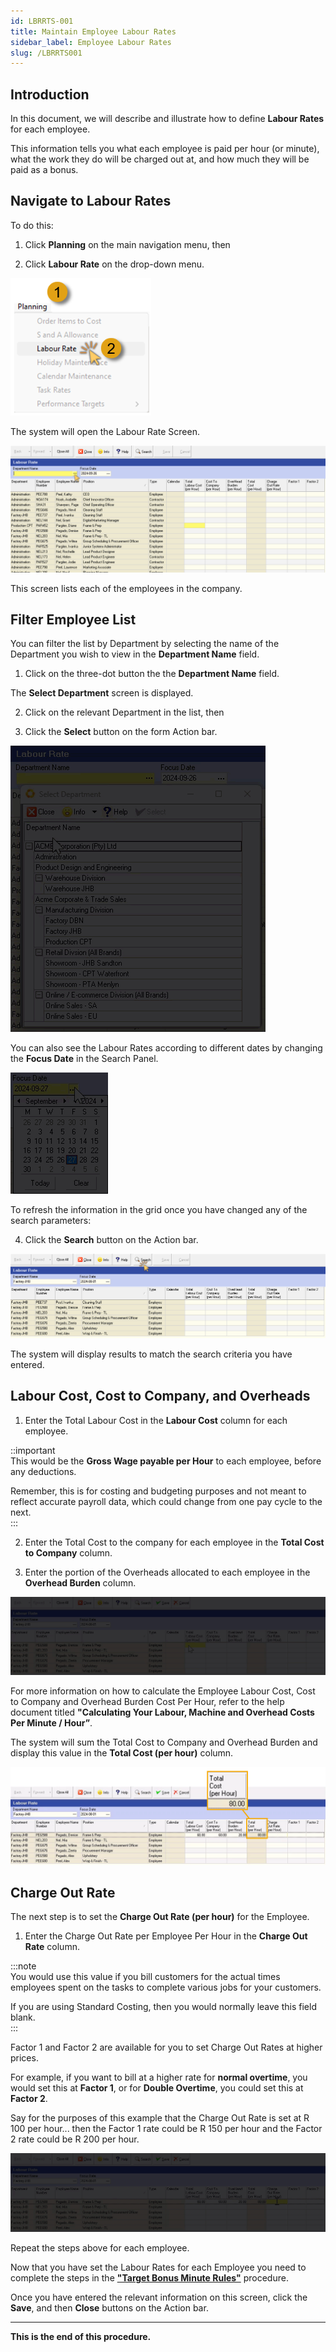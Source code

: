 ```yaml
---
id: LBRRTS-001
title: Maintain Employee Labour Rates
sidebar_label: Employee Labour Rates
slug: /LBRRTS001
---
```


## Introduction  

In this document, we will describe and illustrate how to define **Labour Rates** for each employee.  

This information tells you what each employee is paid per hour (or minute), what the work they do will be charged out at, and how much they will be paid as a bonus.  

## Navigate to Labour Rates  

To do this:  
1.  Click **Planning** on the main navigation menu, then  

2.  Click **Labour Rate** on the drop-down menu.  

![](../static/img/docs/LBRRTS-001/image01.png)  

The system will open the Labour Rate Screen.  

![](../static/img/docs/LBRRTS-001/image02.png)  

This screen lists each of the employees in the company.  

## Filter Employee List  
  
You can filter the list by Department by selecting the name of the Department you wish to view in the **Department Name** field.  

1.  Click on the three-dot button the the **Department Name** field.  

The **Select Department** screen is displayed.  

2.  Click on the relevant Department in the list, then  

3.  Click the **Select** button on the form Action bar.  

![](../static/img/docs/LBRRTS-001/select-dept.gif)  

You can also see the Labour Rates according to different dates by changing the **Focus Date** in the Search Panel.  

![](../static/img/docs/LBRRTS-001/focus-date.gif)  

To refresh the information in the grid once you have changed any of the search parameters:  

4.  Click the **Search** button on the Action bar.  

![](../static/img/docs/LBRRTS-001/image03.png)  

The system will display results to match the search criteria you have entered.  

## Labour Cost, Cost to Company, and Overheads  

1.  Enter the Total Labour Cost in the **Labour Cost** column for each employee.  

::important  
This would be the **Gross Wage payable per Hour** to each employee, before any deductions.  

Remember, this is for costing and budgeting purposes and not meant to reflect accurate payroll data, which could change from one pay cycle to the next.  
:::  

2.  Enter the Total Cost to the company for each employee in the **Total Cost to Company** column.  

3.  Enter the portion of the Overheads allocated to each employee in the **Overhead Burden** column.  

![](../static/img/docs/LBRRTS-001/labour-rate-01.gif)  

For more information on how to calculate the Employee Labour Cost, Cost to Company and Overhead Burden Cost Per Hour, refer to the help document titled **"Calculating Your Labour, Machine and Overhead Costs Per Minute / Hour”**.  

The system will sum the Total Cost to Company and Overhead Burden and display this value in the **Total Cost (per hour)** column.  

![](../static/img/docs/LBRRTS-001/image04.png)  


## Charge Out Rate  

The next step is to set the **Charge Out Rate (per hour)** for the Employee.  

1.  Enter the Charge Out Rate per Employee Per Hour in the **Charge Out Rate** column.  

:::note  
You would use this value if you bill customers for the actual times employees spent on the tasks to complete various jobs for your customers.  

If you are using Standard Costing, then you would normally leave this field blank.  
:::  

Factor 1 and Factor 2 are available for you to set Charge Out Rates at higher prices.  

For example, if you want to bill at a higher rate for **normal overtime**, you would set this at **Factor 1**, or for **Double Overtime**, you could set this at **Factor 2**.  

Say for the purposes of this example that the Charge Out Rate is set at R 100 per hour... then the Factor 1 rate could be R 150 per hour and the Factor 2 rate could be R 200 per hour.  

![](../static/img/docs/LBRRTS-001/labour-rate-02.gif)  

Repeat the steps above for each employee.  

Now that you have set the Labour Rates for each Employee you need to complete the steps in the **["Target Bonus Minute Rules"](https://sense-i.co/docs/BONUSRULE01)** procedure.  

Once you have entered the relevant information on this screen, click the **Save**, and then **Close** buttons on the Action bar.
___
**This is the end of this procedure.**
